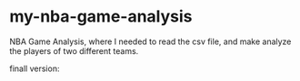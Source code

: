 # my-nba-game-analysis


NBA Game Analysis, where I needed to read the csv file, and make analyze the players of two different teams.


finall version:
